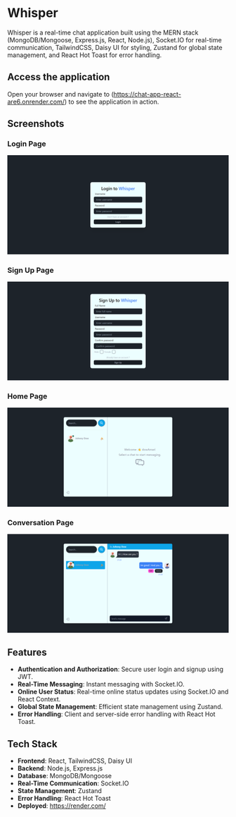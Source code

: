 # Whisper

Whisper is a real-time chat application built using the MERN stack (MongoDB/Mongoose, Express.js, React, Node.js), Socket.IO for real-time communication, TailwindCSS, Daisy UI for styling, Zustand for global state management, and React Hot Toast for error handling.

## Access the application

Open your browser and navigate to (https://chat-app-react-are6.onrender.com/) to see the application in action.

## Screenshots

### Login Page
![Login Page](https://github.com/Shenkito/chat-app-react/blob/main/app-screenshots/login_page.png?raw=true)

### Sign Up Page
![Sign Up Page](https://github.com/Shenkito/chat-app-react/blob/main/app-screenshots/signup_page.png?raw=true)

### Home Page
![Home Page](https://github.com/Shenkito/chat-app-react/blob/main/app-screenshots/home_page.png?raw=true)

### Conversation Page
![Conversation Page](https://github.com/Shenkito/chat-app-react/blob/main/app-screenshots/conversation_page.png?raw=true)

## Features

- **Authentication and Authorization**: Secure user login and signup using JWT.
- **Real-Time Messaging**: Instant messaging with Socket.IO.
- **Online User Status**: Real-time online status updates using Socket.IO and React Context.
- **Global State Management**: Efficient state management using Zustand.
- **Error Handling**: Client and server-side error handling with React Hot Toast.

## Tech Stack

- **Frontend**: React, TailwindCSS, Daisy UI
- **Backend**: Node.js, Express.js
- **Database**: MongoDB/Mongoose
- **Real-Time Communication**: Socket.IO
- **State Management**: Zustand
- **Error Handling**: React Hot Toast
- **Deployed**: https://render.com/
